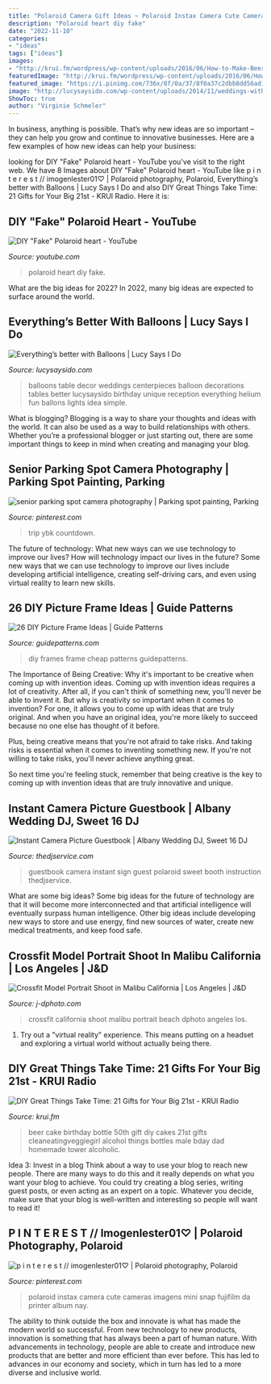 ```yaml
---
title: "Polaroid Camera Gift Ideas ~ Polaroid Instax Camera Cute Cameras Imagens Mini Snap Fujifilm Da Printer Album Nay"
description: "Polaroid heart diy fake"
date: "2022-11-10"
categories:
- "ideas"
tags: ["ideas"]
images:
- "http://krui.fm/wordpress/wp-content/uploads/2016/06/How-to-Make-Beer-Bottle-Cake-14-681x1024.jpg"
featuredImage: "http://krui.fm/wordpress/wp-content/uploads/2016/06/How-to-Make-Beer-Bottle-Cake-14-681x1024.jpg"
featured_image: "https://i.pinimg.com/736x/8f/0a/37/8f0a37c2dbb8dd56ad1cf73daa19ee09.jpg"
image: "http://lucysaysido.com/wp-content/uploads/2014/11/weddings-with-balloons-ideas-table-decor-balloons-lucysaysido.jpg"
ShowToc: true
author: "Virginie Schmeler"
---
```



In business, anything is possible. That’s why new ideas are so important – they can help you grow and continue to innovative businesses. Here are a few examples of how new ideas can help your business: 

	

		
looking for DIY &quot;Fake&quot; Polaroid heart - YouTube you've visit to the right web. We have 8 Images about DIY &quot;Fake&quot; Polaroid heart - YouTube like p i n t e r e s t // imogenlester01♡ | Polaroid photography, Polaroid, Everything’s better with Balloons | Lucy Says I Do and also DIY Great Things Take Time: 21 Gifts for Your Big 21st - KRUI Radio. Here it is:
		
    
## DIY &quot;Fake&quot; Polaroid Heart - YouTube

<img loading=lazy src="https://i.ytimg.com/vi/CZYPyYewM5A/maxresdefault.jpg" onerror="this.onerror=null;this.src='https://tse1.mm.bing.net/th?id=OIP.4PjjoJMPo1lzgirTVwEJnwHaEK&amp;pid=15.1';" alt="DIY &quot;Fake&quot; Polaroid heart - YouTube">

_Source: youtube.com_

>polaroid heart diy fake. 

	

What are the big ideas for 2022?
In 2022, many big ideas are expected to surface around the world.

    
## Everything’s Better With Balloons | Lucy Says I Do

<img loading=lazy src="http://lucysaysido.com/wp-content/uploads/2014/11/weddings-with-balloons-ideas-table-decor-balloons-lucysaysido.jpg" onerror="this.onerror=null;this.src='https://tse4.mm.bing.net/th?id=OIP.8AK3p7c8q2KX-DyhpFvnDgHaLH&amp;pid=15.1';" alt="Everything’s better with Balloons | Lucy Says I Do">

_Source: lucysaysido.com_

>balloons table decor weddings centerpieces balloon decorations tables better lucysaysido birthday unique reception everything helium fun ballons lights idea simple. 

	

What is blogging?
Blogging is a way to share your thoughts and ideas with the world. It can also be used as a way to build relationships with others. Whether you’re a professional blogger or just starting out, there are some important things to keep in mind when creating and managing your blog.

    
## Senior Parking Spot Camera Photography | Parking Spot Painting, Parking

<img loading=lazy src="https://i.pinimg.com/736x/fe/c2/2c/fec22c2fdc0fd0e05a9c674cd8ae578f.jpg" onerror="this.onerror=null;this.src='https://tse1.mm.bing.net/th?id=OIP.G1YIOA9MU-sT8Tv3VXwoaAHaJ3&amp;pid=15.1';" alt="senior parking spot camera photography | Parking spot painting, Parking">

_Source: pinterest.com_

>trip ybk countdown. 

	

The future of technology: What new ways can we use technology to improve our lives?
How will technology impact our lives in the future? Some new ways that we can use technology to improve our lives include developing artificial intelligence, creating self-driving cars, and even using virtual reality to learn new skills.

    
## 26 DIY Picture Frame Ideas | Guide Patterns

<img loading=lazy src="http://www.guidepatterns.com/wp-content/uploads/2015/03/Cheap-DIY-Picture-Frames.jpg" onerror="this.onerror=null;this.src='https://tse2.mm.bing.net/th?id=OIP.Ne4oVAMxKpJmBxRVicUrggHaLH&amp;pid=15.1';" alt="26 DIY Picture Frame Ideas | Guide Patterns">

_Source: guidepatterns.com_

>diy frames frame cheap patterns guidepatterns. 

	

The Importance of Being Creative: Why it's important to be creative when coming up with invention ideas.
Coming up with invention ideas requires a lot of creativity. After all, if you can't think of something new, you'll never be able to invent it.
But why is creativity so important when it comes to invention? For one, it allows you to come up with ideas that are truly original. And when you have an original idea, you're more likely to succeed because no one else has thought of it before.

Plus, being creative means that you're not afraid to take risks. And taking risks is essential when it comes to inventing something new. If you're not willing to take risks, you'll never achieve anything great.

So next time you're feeling stuck, remember that being creative is the key to coming up with invention ideas that are truly innovative and unique.

    
## Instant Camera Picture Guestbook | Albany Wedding DJ, Sweet 16 DJ

<img loading=lazy src="http://www.thedjservice.com/blog/wp-content/uploads/2015/07/Photo-Jul-18-5-36-28-PM.jpg" onerror="this.onerror=null;this.src='https://tse3.mm.bing.net/th?id=OIP.3RLJ33JEdWZeqMq4obmZcwHaJ4&amp;pid=15.1';" alt="Instant Camera Picture Guestbook | Albany Wedding DJ, Sweet 16 DJ">

_Source: thedjservice.com_

>guestbook camera instant sign guest polaroid sweet booth instruction thedjservice. 

	

What are some big ideas?
Some big ideas for the future of technology are that it will become more interconnected and that artificial intelligence will eventually surpass human intelligence. Other big ideas include developing new ways to store and use energy, find new sources of water, create new medical treatments, and keep food safe.

    
## Crossfit Model Portrait Shoot In Malibu California | Los Angeles | J&amp;D

<img loading=lazy src="http://www.j-dphoto.com/images/uploaded/LA_01056.jpg" onerror="this.onerror=null;this.src='https://tse1.mm.bing.net/th?id=OIP.P_Lzyjrd8mnt4g9jWX58KwHaLH&amp;pid=15.1';" alt="Crossfit Model Portrait Shoot in Malibu California | Los Angeles | J&amp;D">

_Source: j-dphoto.com_

>crossfit california shoot malibu portrait beach dphoto angeles los. 

	

1. Try out a "virtual reality" experience. This means putting on a headset and exploring a virtual world without actually being there.

    
## DIY Great Things Take Time: 21 Gifts For Your Big 21st - KRUI Radio

<img loading=lazy src="http://krui.fm/wordpress/wp-content/uploads/2016/06/How-to-Make-Beer-Bottle-Cake-14-681x1024.jpg" onerror="this.onerror=null;this.src='https://tse2.mm.bing.net/th?id=OIP.exr9QbfajEFB8IMXzs0xZAHaLI&amp;pid=15.1';" alt="DIY Great Things Take Time: 21 Gifts for Your Big 21st - KRUI Radio">

_Source: krui.fm_

>beer cake birthday bottle 50th gift diy cakes 21st gifts cleaneatingveggiegirl alcohol things bottles male bday dad homemade tower alcoholic. 

	

Idea 3: Invest in a blog
Think about a way to use your blog to reach new people. There are many ways to do this and it really depends on what you want your blog to achieve. You could try creating a blog series, writing guest posts, or even acting as an expert on a topic. Whatever you decide, make sure that your blog is well-written and interesting so people will want to read it!

    
## P I N T E R E S T // Imogenlester01♡ | Polaroid Photography, Polaroid

<img loading=lazy src="https://i.pinimg.com/736x/8f/0a/37/8f0a37c2dbb8dd56ad1cf73daa19ee09.jpg" onerror="this.onerror=null;this.src='https://tse3.mm.bing.net/th?id=OIP.Uo-8OwhF1OKvPOKSylad2wHaJ3&amp;pid=15.1';" alt="p i n t e r e s t // imogenlester01♡ | Polaroid photography, Polaroid">

_Source: pinterest.com_

>polaroid instax camera cute cameras imagens mini snap fujifilm da printer album nay. 

	

The ability to think outside the box and innovate is what has made the modern world so successful. From new technology to new products, innovation is something that has always been a part of human nature. With advancements in technology, people are able to create and introduce new products that are better and more efficient than ever before. This has led to advances in our economy and society, which in turn has led to a more diverse and inclusive world.

